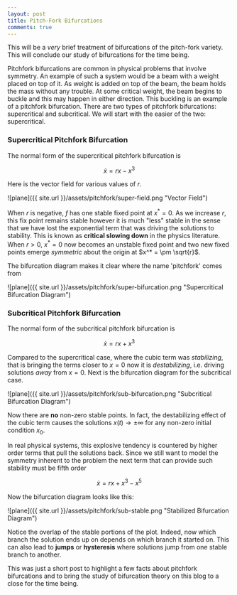 ```yaml
---
layout: post
title: Pitch-Fork Bifurcations
comments: true
---
```


This will be a *very* brief treatment of bifurcations of the pitch-fork variety. This will conclude our study of bifurcations for the time being. 

Pitchfork bifurcations are common in physical problems that involve symmetry. An example of such a system would be a beam with a weight placed on top of it. As weight is added on top of the beam, the beam holds the mass without any trouble. At some critical weight, the beam begins to buckle and this may happen in either direction. This buckling is an example of a pitchfork bifurcation. There are two types of pitchfork bifurcations: supercritical and subcritical. We will start with the easier of the two: supercritical.

### Supercritical Pitchfork Bifurcation ###

The normal form of the supercritical pitchfork bifurcation is 

$$
\dot{x} = rx - x^3
$$

Here is the vector field for various values of $r$.

![plane]({{ site.url }}/assets/pitchfork/super-field.png "Vector Field")

When $r$ is negative, $f$ has one stable fixed point at $x^* = 0$. As we increase $r$, this fix point remains stable however it is much "less" stable in the sense that we have lost the exponential term that was driving the solutions to stability. This is known as **critical slowing down** in the physics literature. When $r > 0$, $x^* =0$ now becomes an unstable fixed point and two new fixed points emerge *symmetric* about the origin at $x^* = \pm \sqrt{r}$. 

The bifurcation diagram makes it clear where the name 'pitchfork' comes from

![plane]({{ site.url }}/assets/pitchfork/super-bifurcation.png "Supercritical Bifurcation Diagram")
 
### Subcritical Pitchfork Bifurcation ###

The normal form of the subcritical pitchfork bifurcation is 

$$
\dot{x} = rx + x^3
$$ 

Compared to the supercritical case, where the cubic term was *stabilizing*, that is bringing the terms closer to $x=0$ now it is *destabilizing*, i.e. driving solutions *away* from $x=0$. Next is the bifurcation diagram for the subcritical case.

![plane]({{ site.url }}/assets/pitchfork/sub-bifurcation.png "Subcritical Bifurcation Diagram")

Now there are **no** non-zero stable points. In fact, the destabilizing effect of the cubic term causes the solutions $x(t) \to \pm \infty$ for any non-zero initial condition $x_0$.
 
In real physical systems, this explosive tendency is countered by higher order terms that pull the solutions back. Since we still want to model the symmetry inherent to the problem the next term that can provide such stability must be fifth order

$$
\dot{x} = rx + x^3 - x^5
$$

Now the bifurcation diagram looks like this:

![plane]({{ site.url }}/assets/pitchfork/sub-stable.png "Stabilized Bifurcation Diagram")

Notice the overlap of the stable portions of the plot. Indeed, now which branch the solution ends up on depends on which branch it started on. This can also lead to **jumps** or **hysteresis** where solutions jump from one stable branch to another. 

This was just a short post to highlight a few facts about pitchfork bifurcations and to bring the study of bifurcation theory on this blog to a close for the time being. 